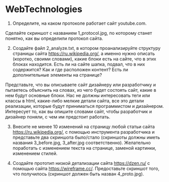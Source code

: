# WebTechnologies

1. Определите, на каком протоколе работает сайт youtube.com.

Сделайте скриншот с названием 1_protocol.jpg, по которому станет понятно, как вы определили протокол сайта.

2. Создайте файл 2_analyze.txt, в котором проанализируйте структуру страницы сайта https://ru.wikipedia.org/, а именно нужно описать (коротко, своими словами), какие блоки есть на сайте, что в этих блоках находится. Есть ли на сайте шапка, подвал, что в них содержится? Как и где расположен контент? Есть ли дополнительные элементы на странице?

Представьте, что вы описываете сайт дизайнеру или разработчику и пытаетесь объяснить на словах, из чего будет состоять сайт, какие в нем будут основные блоки. Нас не должны интересовать теги или классы в html, какие-либо мелкие детали сайта, все это детали реализации, которые будут приниматься программистом и дизайнером. Интересует то, как вы опишите словами сайт, чтобы разработчик и дизайнер поняли, с чем им предстоит работать.

3. Внесите не менее 10 изменений на страницу любой статьи сайта https://ru.wikipedia.org/, с помощью инструмента разработчика и представьте два скриншота было/стало (скриншоты должны иметь названия 3_before.jpg, 3_after.jpg соответственно). Желательно поработать с изменением текста на странице, заменой картинки, изменением стилей.

4. Создайте прототип низкой детализации сайта https://dzen.ru/ с помощью сайта https://wireframe.cc/. Предоставьте скриншот того, что получилось (скриншот должен быть назван 4_proto.jpg).